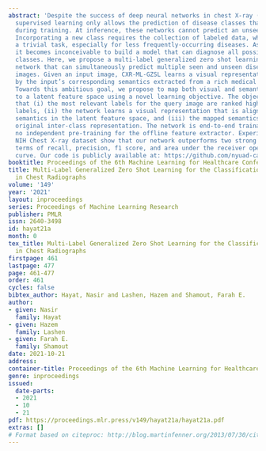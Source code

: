 ```yaml
---
abstract: 'Despite the success of deep neural networks in chest X-ray (CXR) diagnosis,
  supervised learning only allows the prediction of disease classes that were seen
  during training. At inference, these networks cannot predict an unseen disease class.
  Incorporating a new class requires the collection of labeled data, which is not
  a trivial task, especially for less frequently-occurring diseases. As a result,
  it becomes inconceivable to build a model that can diagnose all possible disease
  classes. Here, we propose a multi-label generalized zero shot learning (CXR-ML-GZSL)
  network that can simultaneously predict multiple seen and unseen diseases in CXR
  images. Given an input image, CXR-ML-GZSL learns a visual representation guided
  by the input’s corresponding semantics extracted from a rich medical text corpus.
  Towards this ambitious goal, we propose to map both visual and semantic modalities
  to a latent feature space using a novel learning objective. The objective ensures
  that (i) the most relevant labels for the query image are ranked higher than irrelevant
  labels, (ii) the network learns a visual representation that is aligned with its
  semantics in the latent feature space, and (iii) the mapped semantics preserve their
  original inter-class representation. The network is end-to-end trainable and requires
  no independent pre-training for the offline feature extractor. Experiments on the
  NIH Chest X-ray dataset show that our network outperforms two strong baselines in
  terms of recall, precision, f1 score, and area under the receiver operating characteristic
  curve. Our code is publicly available at: https://github.com/nyuad-cai/CXR-ML-GZSL.git'
booktitle: Proceedings of the 6th Machine Learning for Healthcare Conference
title: Multi-Label Generalized Zero Shot Learning for the Classification of Disease
  in Chest Radiographs
volume: '149'
year: '2021'
layout: inproceedings
series: Proceedings of Machine Learning Research
publisher: PMLR
issn: 2640-3498
id: hayat21a
month: 0
tex_title: Multi-Label Generalized Zero Shot Learning for the Classification of Disease
  in Chest Radiographs
firstpage: 461
lastpage: 477
page: 461-477
order: 461
cycles: false
bibtex_author: Hayat, Nasir and Lashen, Hazem and Shamout, Farah E.
author:
- given: Nasir
  family: Hayat
- given: Hazem
  family: Lashen
- given: Farah E.
  family: Shamout
date: 2021-10-21
address:
container-title: Proceedings of the 6th Machine Learning for Healthcare Conference
genre: inproceedings
issued:
  date-parts:
  - 2021
  - 10
  - 21
pdf: https://proceedings.mlr.press/v149/hayat21a/hayat21a.pdf
extras: []
# Format based on citeproc: http://blog.martinfenner.org/2013/07/30/citeproc-yaml-for-bibliographies/
---
```

